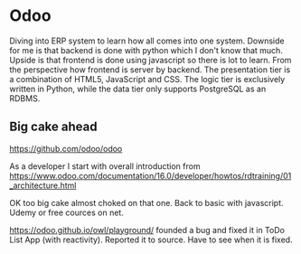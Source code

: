 # Odoo
Diving into ERP system to learn how all comes into one system. Downside for me is that backend is done with python which I don't know that much. Upside is that frontend is done using javascript so there is lot to learn. From the perspective how frontend is server by backend. The presentation tier is a combination of HTML5, JavaScript and CSS. The logic tier is exclusively written in Python, while the data tier only supports PostgreSQL as an RDBMS.

## Big cake ahead

https://github.com/odoo/odoo <br/>

As a developer I start with overall introduction from https://www.odoo.com/documentation/16.0/developer/howtos/rdtraining/01_architecture.html <br/>

OK too big cake almost choked on that one. Back to basic with javascript. Udemy or free cources on net. <br/>

https://odoo.github.io/owl/playground/ founded a bug and fixed it in ToDo List App (with reactivity). Reported it to source. Have to see when it is fixed.
